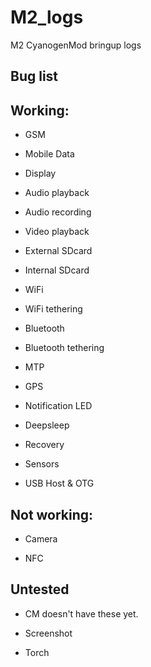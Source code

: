M2_logs
=======

M2 CyanogenMod bringup logs


Bug list
----------


Working:
--------

- GSM

- Mobile Data

- Display

- Audio playback

- Audio recording

- Video playback

- External SDcard

- Internal SDcard

- WiFi

- WiFi tethering

- Bluetooth

- Bluetooth tethering

- MTP

- GPS

- Notification LED

- Deepsleep

- Recovery

- Sensors

- USB Host & OTG


Not working:
-----------
- Camera

- NFC


Untested
----------

- CM doesn't have these yet.

 - Screenshot

 - Torch
